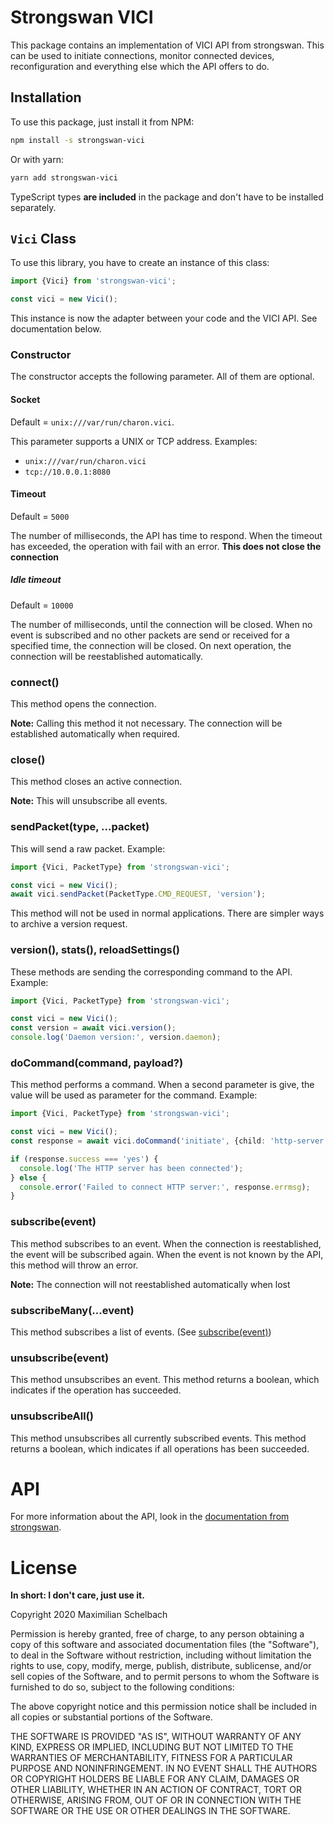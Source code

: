 # Strongswan VICI
This package contains an implementation of VICI API from strongswan. This can be used to initiate connections, monitor connected devices, reconfiguration and everything else which the API offers to do.

## Installation
To use this package, just install it from NPM:
```bash
npm install -s strongswan-vici
```
Or with yarn:
```bash
yarn add strongswan-vici
```
TypeScript types **are included** in the package and don't have to be installed separately.

## `Vici` Class
To use this library, you have to create an instance of this class:
```typescript
import {Vici} from 'strongswan-vici';

const vici = new Vici();
```
This instance is now the adapter between your code and the VICI API. See documentation below.

### Constructor
The constructor accepts the following parameter. All of them are optional.

#### Socket
Default = `unix:///var/run/charon.vici`.

This parameter supports a UNIX or TCP address. Examples:
 - `unix:///var/run/charon.vici`
 - `tcp://10.0.0.1:8080`

#### Timeout
Default = `5000`

The number of milliseconds, the API has time to respond. When the timeout has exceeded, the operation with fail with an error. **This does not close the connection**

##### Idle timeout
Default = `10000`

The number of milliseconds, until the connection will be closed. When no event is subscribed and no other packets are send or received for a specified time, the connection will be closed. On next operation, the connection will be reestablished automatically.

### connect()
This method opens the connection.

**Note:** Calling this method it not necessary. The connection will be established automatically when required.

### close()
This method closes an active connection.

**Note:** This will unsubscribe all events.

### sendPacket(type, ...packet)
This will send a raw packet. Example:
```typescript
import {Vici, PacketType} from 'strongswan-vici';

const vici = new Vici();
await vici.sendPacket(PacketType.CMD_REQUEST, 'version');
```
This method will not be used in normal applications. There are simpler ways to archive a version request.

### version(), stats(), reloadSettings()
These methods are sending the corresponding command to the API. Example:
```typescript
import {Vici, PacketType} from 'strongswan-vici';

const vici = new Vici();
const version = await vici.version();
console.log('Daemon version:', version.daemon);
```

### doCommand(command, payload?)
This method performs a command. When a second parameter is give, the value will be used as parameter for the command. Example:
```typescript
import {Vici, PacketType} from 'strongswan-vici';

const vici = new Vici();
const response = await vici.doCommand('initiate', {child: 'http-server'});

if (response.success === 'yes') {
  console.log('The HTTP server has been connected');
} else {
  console.error('Failed to connect HTTP server:', response.errmsg);
}
```

### subscribe(event)
This method subscribes to an event. When the connection is reestablished, the event will be subscribed again. When the event is not known by the API, this method will throw an error.

**Note:** The connection will not reestablished automatically when lost

### subscribeMany(...event)
This method subscribes a list of events. (See [subscribe(event)](#subscribeevent))

### unsubscribe(event)
This method unsubscribes an event. This method returns a boolean, which indicates if the operation has succeeded.

### unsubscribeAll()
This method unsubscribes all currently subscribed events. This method returns a boolean, which indicates if all operations has been succeeded.

# API
For more information about the API, look in the [documentation from strongswan](https://www.strongswan.org/apidoc/md_src_libcharon_plugins_vici_README.html).

# License
**In short: I don't care, just use it.**

Copyright 2020 Maximilian Schelbach

Permission is hereby granted, free of charge, to any person obtaining a copy of this software and associated documentation files (the "Software"), to deal in the Software without restriction, including without limitation the rights to use, copy, modify, merge, publish, distribute, sublicense, and/or sell copies of the Software, and to permit persons to whom the Software is furnished to do so, subject to the following conditions:

The above copyright notice and this permission notice shall be included in all copies or substantial portions of the Software.

THE SOFTWARE IS PROVIDED "AS IS", WITHOUT WARRANTY OF ANY KIND, EXPRESS OR IMPLIED, INCLUDING BUT NOT LIMITED TO THE WARRANTIES OF MERCHANTABILITY, FITNESS FOR A PARTICULAR PURPOSE AND NONINFRINGEMENT. IN NO EVENT SHALL THE AUTHORS OR COPYRIGHT HOLDERS BE LIABLE FOR ANY CLAIM, DAMAGES OR OTHER LIABILITY, WHETHER IN AN ACTION OF CONTRACT, TORT OR OTHERWISE, ARISING FROM, OUT OF OR IN CONNECTION WITH THE SOFTWARE OR THE USE OR OTHER DEALINGS IN THE SOFTWARE.
